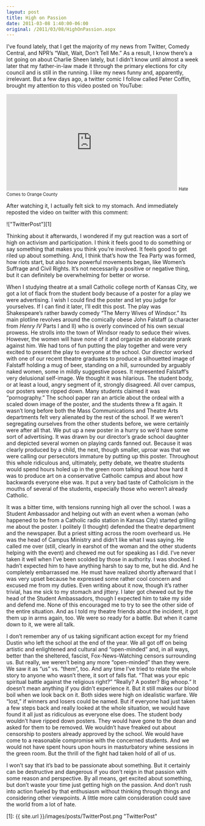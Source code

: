 ```yaml
---
layout: post
title: High on Passion
date: 2011-03-08 1:40:00-06:00
original: /2011/03/08/HighOnPassion.aspx
---
```

I’ve found lately, that I get the majority of my news from Twitter, Comedy Central, and NPR’s “Wait, Wait, Don’t Tell Me.” As a result, I know there’s a lot going on about Charlie Sheen lately, but I didn’t know until almost a week later that my father-in-law made it through the primary elections for city council and is still in the running. I like my news funny and, apparently, irrelevant. But a few days ago, a twitter comic I follow called Peter Coffin, brought my attention to this video posted on YouTube:

<iframe class="youtube-player" type="text/html" width="448" height="252" src="http://www.youtube.com/embed/e6t6d9YBuFM" frameborder="0"> </iframe>  
<span style="font-size:.8em">Hate Comes to Orange County</span>

After watching it, I actually felt sick to my stomach. And immediately reposted the video on twitter with this comment:

!["TwitterPost"][1]

Thinking about it afterwards, I wondered if my gut reaction was a sort of high on activism and participation. I think it feels good to do something or say something that makes you think you’re involved. It feels good to get riled up about something. And, I think that’s how the Tea Party was formed, how riots start, but also how powerful movements began, like Women’s Suffrage and Civil Rights. It’s not necessarily a positive or negative thing, but it can definitely be overwhelming for better or worse.

When I studying theatre at a small Catholic college north of Kansas City, we got a lot of flack from the student body because of a poster for a play we were advertising. I wish I could find the poster and let you judge for yourselves. If I can find it later, I’ll edit this post. The play was Shakespeare’s rather bawdy comedy “The Merry Wives of Windsor.” Its main plotline revolves around the comically obese John Falstaff (a character from *Henry IV* Parts I and II) who is overly convinced of his own sexual prowess. He strolls into the town of Windsor ready to seduce their wives. However, the women will have none of it and organize an elaborate prank against him. We had tons of fun putting the play together and were very excited to present the play to everyone at the school. Our director worked with one of our recent theatre graduates to produce a silhouetted image of Falstaff holding a mug of beer, standing on a hill, surrounded by arguably naked women, some in mildly suggestive poses. It represented Falstaff’s very delusional self-image. We thought it was hilarious. The student body, or at least a loud, angry segment of it, strongly disagreed. All over campus, our posters were ripped down. Many students claimed it was “pornography.” The school paper ran an article about the ordeal with a scaled down image of the poster, and the students threw a fit again. It wasn’t long before both the Mass Communications and Theatre Arts departments felt very alienated by the rest of the school. If we weren’t segregating ourselves from the other students before, we were certainly were after all that. We put up a new poster in a hurry so we’d have some sort of advertising. It was drawn by our director’s grade school daughter and depicted several women on playing cards fanned out. Because it was clearly produced by a child, the next, though smaller, uproar was that we were calling our persecutors immature by putting up this poster. Throughout this whole ridiculous and, ultimately, petty debate, we theatre students would spend hours holed up in the green room talking about how hard it was to produce art on a conservative Catholic campus and about how backwards everyone else was. It put a very bad taste of Catholicism in the mouths of several of the students, especially those who weren’t already Catholic.

It was a bitter time, with tensions running high all over the school. I was a Student Ambassador and helping out with an event when a woman (who happened to be from a Catholic radio station in Kansas City) started grilling me about the poster. I politely (I thought) defended the theatre department and the newspaper. But a priest sitting across the room overheard us. He was the head of Campus Ministry and didn’t like what I was saying. He called me over (still, clearly in earshot of the woman and the other students helping with the event) and chewed me out for speaking as I did. I’ve never taken it well when I’ve been scolded by those in authority. I was shocked. I hadn’t expected him to have anything harsh to say to me, but he did. And he completely embarrassed me. He must have realized shortly afterward that I was very upset because he expressed some rather cool concern and excused me from my duties. Even writing about it now, though it’s rather trivial, has me sick to my stomach and jittery. I later got chewed out by the head of the Student Ambassadors, though I expected him to take my side and defend me. None of this encouraged me to try to see the other side of the entire situation. And as I told my theatre friends about the incident, it got them up in arms again, too. We were so ready for a battle. But when it came down to it, we were all talk.

I don’t remember any of us taking significant action except for my friend Dustin who left the school at the end of the year. We all got off on being artistic and enlightened and cultural and “open-minded” and, in all ways, better than the sheltered, fascist, Fox-News-Watching censors surrounding us. But really, we weren’t being any more “open-minded” than they were. We saw it as “us” vs. “them”, too. And any time I’ve tried to relate the whole story to anyone who wasn’t there, it sort of falls flat. “That was your epic spiritual battle against the religious right?” “Really? A poster? Big whoop.” It doesn’t mean anything if you didn’t experience it. But it still makes our blood boil when we look back on it. Both sides were high on idealistic warfare. We “lost,” if winners and losers could be named. But if everyone had just taken a few steps back and really looked at the whole situation, we would have found it all just as ridiculous as everyone else does. The student body wouldn’t have ripped down posters. They would have gone to the dean and asked for them to be removed. We wouldn’t have freaked out about censorship to posters already approved by the school. We would have come to a reasonable compromise with the concerned students. And we would not have spent hours upon hours in masturbatory whine sessions in the green room. But the thrill of the fight had taken hold of all of us.

I won’t say that it’s bad to be passionate about something. But it certainly can be destructive and dangerous if you don’t reign in that passion with some reason and perspective. By all means, get excited about something, but don’t waste your time just getting high on the passion. And don’t rush into action fueled by that enthusiasm without thinking through things and considering other viewpoints. A little more calm consideration could save the world from a lot of hate.

[1]: {{ site.url }}/images/posts/TwitterPost.png "TwitterPost"